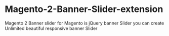 # Magento-2-Banner-Slider-extension
Magento 2 Banner slider for Magento is jQuery banner Slider you can create Unlimited beautiful responsive banner Slider
